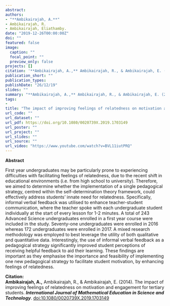 ```yaml
---
abstract: 
authors:
- "**Ambikairajah, A.**"
- Ambikairajah, R.
- Ambikairajah, Eliathamby.
date: "2019-12-26T00:00:00Z"
doi: ""
featured: false
image:
  caption: ""
  focal_point: ""
  preview_only: false
projects: []
citation: '**Ambikairajah, A.,** Ambikairajah, R., & Ambikairajah, E. (2014). The impact of improving feelings of relatedness on motivation and engagement for tertiary students. ***International Journal of Mathematical Education in Science and Technology***. [doi:10.1080/0020739X.2019.1703149](https://doi.org/10.1080/0020739X.2019.1703149)'
publication_short: ""
publication_types: 
publishDate: "26/12/19"
slides: ""
summary: "**Ambikairajah, A.,** Ambikairajah, R., & Ambikairajah, E. (2014). The impact of improving feelings of relatedness on motivation and engagement for tertiary students. ***International Journal of Mathematical Education in Science and Technology***. [doi:10.1080/0020739X.2019.1703149](https://doi.org/10.1080/0020739X.2019.1703149)"
tags:
- 
title: "The impact of improving feelings of relatedness on motivation and engagement for tertiary students"
url_code: ""
url_dataset: ""
url_pdf: https://doi.org/10.1080/0020739X.2019.1703149
url_poster: ""
url_project: ""
url_slides: ""
url_source: ""
url_video: "https://www.youtube.com/watch?v=BVL11iutPRQ"
---
```


**Abstract**   

First year undergraduates may be particularly prone to experiencing difficulties with facilitating feelings of relatedness, due to the recent shift in educational environments (i.e. from high school to university). Therefore, we aimed to determine whether the implementation of a single pedagogical strategy, centred within the self-determination theory framework, could effectively address students’ innate need for relatedness. Specifically, informal verbal feedback was utilised to enhance teacher-student communication, where the teacher spoke with each undergraduate student individually at the start of every lesson for 1-2 minutes. A total of 243 Advanced Science undergraduates enrolled in a first year course were included in the study. Seventy-one undergraduates were enrolled in 2016 whereas 172 undergraduates were enrolled in 2017. A mixed research methodology was employed to best leverage the utility of both qualitative and quantitative data. Interestingly, the use of informal verbal feedback as a pedagogical strategy significantly improved student perceptions of receiving helpful feedback to aid their learning. These findings are important as they emphasise the importance and feasibility of implementing one new pedagogical strategy to facilitate student motivation, by enhancing feelings of relatedness.   


**Citation:**    
**Ambikairajah, A.,** Ambikairajah, R., & Ambikairajah, E. (2014). The impact of improving feelings of relatedness on motivation and engagement for tertiary students. ***International Journal of Mathematical Education in Science and Technology***. [doi:10.1080/0020739X.2019.1703149](https://doi.org/10.1080/0020739X.2019.1703149)